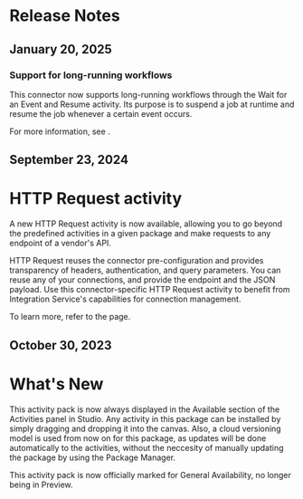 ﻿# Release Notes


## January 20, 2025




### Support for long-running workflows

This connector now supports long-running workflows through the Wait for an Event and
                Resume activity. Its purpose is to suspend a job at runtime and resume the job
            whenever a certain event occurs.

For more information, see .


## September 23, 2024

# HTTP Request activity

A new HTTP Request activity is now available, allowing you to go beyond the
                predefined activities in a given package and make requests to any endpoint of a
                vendor's API.

HTTP Request reuses the connector pre-configuration and provides transparency
                of headers, authentication, and query parameters. You can reuse any of your
                connections, and provide the endpoint and the JSON payload. Use this
                connector-specific HTTP Request activity to benefit from Integration
                Service's capabilities for connection management.

To learn more, refer to the  page.


## October 30, 2023

# What's New

This activity pack is now always displayed in the Available section of the Activities panel in Studio. Any activity in this package can be installed by simply dragging and dropping it into the canvas. Also, a cloud versioning model is used from now on for this package, as updates will be done automatically to the activities, without the neccesity of manually updating the package by using the Package Manager.

This activity pack is now officially marked for General Availability, no longer being in Preview.

